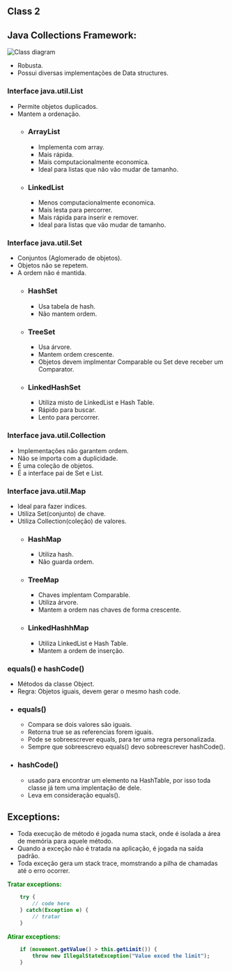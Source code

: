 ## Class 2
## Java Collections Framework:
![Class diagram](https://www.codejava.net/images/articles/javacore/collections/collections%20framework%20overview.png)

- Robusta.
- Possui diversas implementações de Data structures.

### Interface java.util.List
- Permite objetos duplicados.
- Mantem a ordenação.
    - ### ArrayList
        - Implementa com array.
        - Mais rápida.
        - Mais computacionalmente economica.
        - Ideal para listas que não vão mudar de tamanho.
    - ### LinkedList
        - Menos computacionalmente economica.
        - Mais lesta para percorrer.
        - Mais rápida para inserir e remover.
        - Ideal para listas que vão mudar de tamanho.

### Interface java.util.Set
- Conjuntos (Aglomerado de objetos).
- Objetos não se repetem.
- A ordem não é mantida.
    - ### HashSet
        - Usa tabela de hash.
        - Não mantem ordem.
    - ### TreeSet
        - Usa árvore.
        - Mantem ordem crescente.
        - Objetos devem implmentar Comparable ou Set deve receber um Comparator.
    - ### LinkedHashSet
        - Utiliza misto de LinkedList e Hash Table.
        - Rápido para buscar.
        - Lento para percorrer.

### Interface java.util.Collection
- Implementações não garantem ordem.
- Não se importa com a duplicidade.
- É uma coleção de objetos.
- É a interface pai de Set e List.

### Interface java.util.Map
- Ideal para fazer indices.
- Utiliza Set(conjunto) de chave.
- Utiliza Collection(coleção) de valores.
    - ### HashMap
        - Utiliza hash.
        - Não guarda ordem.
    - ### TreeMap
        - Chaves implentam Comparable.
        - Utiliza árvore.
        - Mantem a ordem nas chaves de forma crescente.
    - ### LinkedHashhMap
        - Utiliza LinkedList e Hash Table.
        - Mantem a ordem de inserção.
### equals() e hashCode()
- Métodos da classe Object.
- Regra: Objetos iguais, devem gerar o mesmo hash code.
- ### equals()
    - Compara se dois valores são iguais.
    - Retorna true se as referencias forem iguais.
    - Pode se sobreescrever equals, para ter uma regra personalizada.
    - Sempre que sobreescrevo equals() devo sobreescrever hashCode().
- ### hashCode()
    - usado para encontrar um elemento na HashTable, por isso toda classe já tem uma implentação de dele.
    - Leva em consideração equals().

## Exceptions:
- Toda execução de método é jogada numa stack, onde é isolada a área de memória para aquele método.
- Quando a exceção não é tratada na aplicação, é jogada na saída padrão.
- Toda exceção gera um stack trace, momstrando a pilha de chamadas até o erro ocorrer.  

<strong style="color:green">Tratar exceptions:<strong>
``` java
    try {
        // code here
    } catch(Exception e) {
        // tratar
    }
```   
<strong style="color:green">Atirar exceptions:<strong>
``` java
    if (movement.getValue() > this.getLimit()) {
        throw new IllegalStateException("Value exced the limit");
    }
```